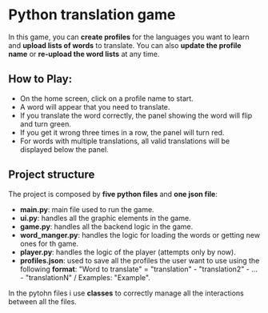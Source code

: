# Python translation game

In this game, you can **create profiles** for the languages you want to learn and **upload lists of words** to translate.
You can also **update the profile name** or **re-upload the word lists** at any time.

## How to Play:

- On the home screen, click on a profile name to start.
- A word will appear that you need to translate.
- If you translate the word correctly, the panel showing the word will flip and turn green.
- If you get it wrong three times in a row, the panel will turn red.
- For words with multiple translations, all valid translations will be displayed below the panel.

## Project structure

The project is composed by **five python files** and **one json file**:

- **main.py**: main file used to run the game.
- **ui.py**: handles all the graphic elements in the game.
- **game.py**: handles all the backend logic in the game.
- **word_manger.py**: handles the logic for loading the words or getting new ones for th game.
- **player.py**: handles the logic of the player (attempts only by now).
- **profiles.json**: used to save all the profiles the user want to use using the following **format**: "Word to translate" = "translation" - "translation2" - ... - "translationN" / Examples: "Example".

In the pytohn files i use **classes** to correctly manage all the interactions between all the files.

